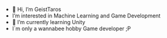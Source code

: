 - 👋 Hi, I’m GeistTaros
-  I’m interested in Machine Learning and Game Development
- 🌱 I’m currently learning Unity
- I´m only a wannabee hobby Game developer ;P

<!---
GeistTaros/GeistTaros is a ✨ special ✨ repository because its `README.md` (this file) appears on your GitHub profile.
You can click the Preview link to take a look at your changes.
--->
